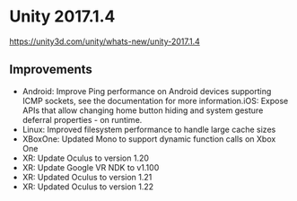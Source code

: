 # Unity 2017.1.4
https://unity3d.com/unity/whats-new/unity-2017.1.4

## Improvements

<ul>
<li>Android: Improve Ping performance on Android devices supporting ICMP sockets, see the documentation for more information.iOS: Expose APIs that allow changing home button hiding and system gesture deferral properties - on runtime.</li>
<li>Linux: Improved filesystem performance to handle large cache sizes</li>
<li>XBoxOne: Updated Mono to support dynamic function calls on Xbox One</li>
<li>XR: Update Oculus to version 1.20</li>
<li>XR: Update Google VR NDK to v1.100</li>
<li>XR: Updated Oculus to version 1.21</li>
<li>XR: Updated Oculus to version 1.22</li>
</ul>
